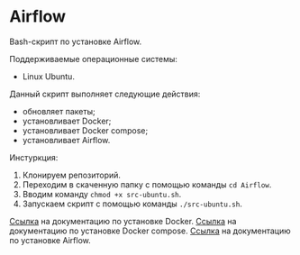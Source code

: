 # Airflow
Bash-скрипт по установке Airflow.

Поддерживаемые операционные системы:
- Linux Ubuntu.

Данный скрипт выполняет следующие действия:
- обновляет пакеты;
- установливает Docker;
- установливает Docker compose;
- установливает Airflow.

Инстуркция:
1) Клонируем репозиторий.
2) Переходим в скаченную папку с помощью команды `cd Airflow`.
3) Вводим команду `chmod +x src-ubuntu.sh`.
4) Запускаем скрипт с помощью команды `./src-ubuntu.sh`.

[Ссылка](https://docs.docker.com/engine/install/) на документацию по установке Docker.
[Ссылка](https://docs.docker.com/compose/install/) на документацию по установке Docker compose.
[Ссылка](https://airflow.apache.org/docs/apache-airflow/stable/howto/docker-compose/index.html) на документацию по установке Airflow.
